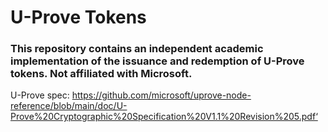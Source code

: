 # U-Prove Tokens

### This repository contains an independent academic implementation of the issuance and redemption of U-Prove tokens. Not affiliated with Microsoft.

U-Prove spec: https://github.com/microsoft/uprove-node-reference/blob/main/doc/U-Prove%20Cryptographic%20Specification%20V1.1%20Revision%205.pdf‘